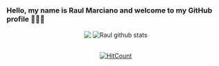 ### Hello, my name is Raul Marciano and welcome to my GitHub profile 👋:smile::yum:

<div align="center">
<a>
  <img align="center" src="https://github-readme-stats.anuraghazra1.vercel.app/api/top-langs/?username=raulmarciano&hide=Batchfile&theme=dracula" />
  <img align="center" src="https://github-readme-stats.anuraghazra1.vercel.app/api?username=raulmarciano&show_icons=true&theme=dracula" alt="Raul github stats"/>
</a>
  
<br />
<br />

[![HitCount](http://hits.dwyl.com/raulmarciano/raulmarcianov.svg)](http://hits.dwyl.com/raulmarciano/raulmarcianov)

<div align="center">
